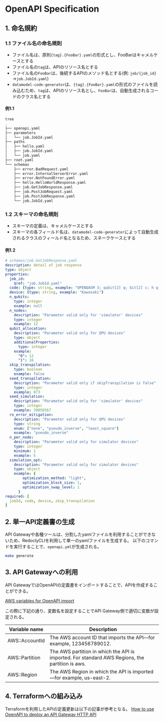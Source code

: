 # OpenAPI Specification

## 1. 命名規約

### 1.1 ファイル名の命名規則

- ファイル名は、原則`{tag}.{FooBar}.yaml`の形式とし、FooBarはキャメルケースとする
- ファイル名の`tag`は、APIのリソース名とする
- ファイル名の`FooBar`は、後続するAPIのメソッド名とする(例: `job/{job_id}`→`job.JobId.yaml`)
- `datamodel-code-generator`は、`{tag}.{FooBar}.yaml`の形式のファイルを読み込むため、`tag`は、APIのリソース名とし、`FooBar`は、自動生成されるコードのクラス名とする

#### 例1.1

```bash
tree
.
├── openapi.yaml
├── parameters
│   └── job.JobId.yaml
├── paths
│   ├── hello.yaml
│   ├── job.JobId.yaml
│   └── job.yaml
├── root.yaml
└── schemas
    ├── error.BadRequest.yaml
    ├── error.InternalServerError.yaml
    ├── error.NotFoundError.yaml
    ├── hello.HelloWorldResponse.yaml
    ├── job.GetJobResponse.yaml
    ├── job.PostJobRequest.yaml
    ├── job.PostJobResponse.yaml
    └── job.JobId.yaml
```

### 1.2 スキーマの命名規則

- スキーマの定義は、キャメルケースとする
- スキーマの各フィールド名は、`datamodel-code-generator`によって自動生成されるクラスのフィールド名となるため、スネークケースとする

#### 例1.2

```yaml
# schemas/job.GetJobResponse.yaml
description: detail of job response
type: object
properties:
  job_id:
    $ref: "job.JobId.yaml"
  code: {type: string, example: "OPENQASM 3; qubit[2] q; bit[2] c; h q[0]; cnot q[0], q[1]; c = measure q;"}
  device: {type: string, example: "Kawasaki"}
  n_qubits:
    type: integer
    example: null
  n_nodes:
    description: "Parameter valid only for 'simulator' devices"
    type: integer
    example: 12
  qubit_allocation:
    description: "Parameter valid only for QPU devices"
    type: object
    additionalProperties:
      type: integer
    example:
      "0": 12
      "1": 16
  skip_transpilation:
    type: boolean
    example: false
  seed_transpilation:
    description: "Parameter valid only if skipTranspilation is false"
    type: integer
    example: 873
  seed_simulation:
    description: "Parameter valid only for 'simulator' devices"
    type: integer
    example: 39058567
  ro_error_mitigation:
    description: "Parameter valid only for QPU devices"
    type: string
    enum: ["none", "pseudo_inverse", "least_square"]
    example: "pseudo_inverse"
  n_per_node:
    description: "Parameter valid only for simulator devices"
    type: integer
    minimum: 1
    example: 5
  simulation_opt:
    description: "Parameter valid only for simulator devices"
    type: object
    example: {
        optimization_method: "light",
        optimization_block_size: 1,
        optimization_swap_level: 1
      }
required: [
  jobId, code, device, skip_transpilation
]

```

## 2. 単一API定義書の生成

API Gatewayや各種ツールは、分割したyamlファイルを利用することができないため、RedoclyCLIを利用して単一のyamlファイルを生成する。
以下のコマンドを実行することで、`openapi.yml`が生成される。

```bash
make generate
```

## 3. API Gatewayへの利用

API GatewayではOpenAPIの定義書をインポートすることで、APIを作成することができる。

[AWS variables for OpenAPI import](https://docs.aws.amazon.com/apigateway/latest/developerguide/import-api-aws-variables.html)

この際に下記の通り、変数名を設定することでAPI Gateway側で適切に変数が設定される。

| Variable name   | Description                                                                 |
|-----------------|-----------------------------------------------------------------------------|
| AWS::AccountId  | The AWS account ID that imports the API—for example, 123456789012.           |
| AWS::Partition  | The AWS partition in which the API is imported. For standard AWS Regions, the partition is aws. |
| AWS::Region     | The AWS Region in which the API is imported—for example, us-east-2.          |

## 4. Terraformへの組み込み

Terraformを利用したAPIの定義更新は以下の記事が参考となる。
[How to use OpenAPI to deploy an API Gateway HTTP API](https://advancedweb.hu/how-to-use-openapi-with-api-gateway-rest-apis/#request-validation)
